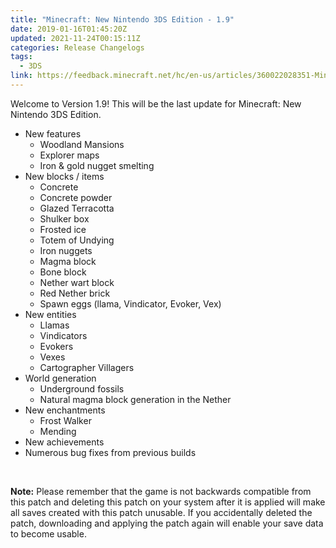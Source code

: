 ```yaml
---
title: "Minecraft: New Nintendo 3DS Edition - 1.9"
date: 2019-01-16T01:45:20Z
updated: 2021-11-24T00:15:11Z
categories: Release Changelogs
tags:
  - 3DS
link: https://feedback.minecraft.net/hc/en-us/articles/360022028351-Minecraft-New-Nintendo-3DS-Edition-1-9
---
```


Welcome to Version 1.9! This will be the last update for Minecraft: New Nintendo 3DS Edition.

- New features
  - Woodland Mansions
  - Explorer maps
  - Iron & gold nugget smelting
- New blocks / items
  - Concrete
  - Concrete powder
  - Glazed Terracotta
  - Shulker box
  - Frosted ice
  - Totem of Undying
  - Iron nuggets
  - Magma block
  - Bone block
  - Nether wart block
  - Red Nether brick
  - Spawn eggs (llama, Vindicator, Evoker, Vex)
- New entities
  - Llamas
  - Vindicators
  - Evokers
  - Vexes
  - Cartographer Villagers
- World generation
  - Underground fossils
  - Natural magma block generation in the Nether
- New enchantments
  - Frost Walker
  - Mending
- New achievements
- Numerous bug fixes from previous builds

 

**Note:** Please remember that the game is not backwards compatible from this patch and deleting this patch on your system after it is applied will make all saves created with this patch unusable. If you accidentally deleted the patch, downloading and applying the patch again will enable your save data to become usable.
